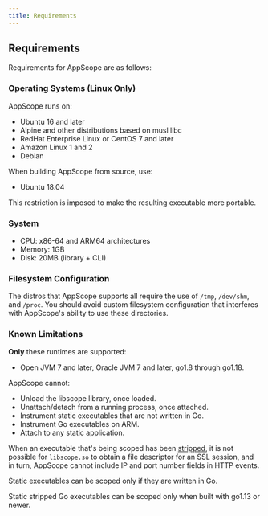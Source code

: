 ```yaml
---
title: Requirements
---
```


## Requirements

Requirements for AppScope are as follows:

### Operating Systems (Linux Only)

AppScope runs on:

- Ubuntu 16 and later
- Alpine and other distributions based on musl libc
- RedHat Enterprise Linux or CentOS 7 and later
- Amazon Linux 1 and 2
- Debian

When building AppScope from source, use:

- Ubuntu 18.04

This restriction is imposed to make the resulting executable more portable.

### System

- CPU: x86-64 and ARM64 architectures
- Memory: 1GB
- Disk: 20MB (library + CLI)

### Filesystem Configuration

The distros that AppScope supports all require the use of `/tmp`, `/dev/shm`, and `/proc`. You should avoid custom filesystem configuration that interferes with AppScope's ability to use these directories.

### Known Limitations

**Only** these runtimes are supported: 

- Open JVM 7 and later, Oracle JVM 7 and later, go1.8 through go1.18.

AppScope cannot:

- Unload the libscope library, once loaded.
- Unattach/detach from a running process, once attached.
- Instrument static executables that are not written in Go.
- Instrument Go executables on ARM.
- Attach to any static application.

When an executable that's being scoped has been [stripped](https://en.wikipedia.org/wiki/Strip_(Unix)), it is not possible for `libscope.so` to obtain a file descriptor for an SSL session, and in turn, AppScope cannot include IP and port number fields in HTTP events.

Static executables can be scoped only if they are written in Go.

Static stripped Go executables can be scoped only when built with go1.13 or newer.
